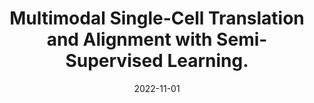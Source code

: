 ---
title: "Multimodal Single-Cell Translation and Alignment with Semi-Supervised Learning."
collection: publications
permalink: /publications/2022-11-01-Multimodal-Single-Cell-Translation-and-Alignment-with-Semi-Supervised-Learning
date: 2022-11-01
paperurl: 'https://doi.org/10.1089/cmb.2022.0264'
code: 'https://github.com/Noble-Lab/Polarbear'
citation: 'R.&nbsp;Zhang, L.&nbsp;Meng-Papaxanthos, J.-P. Vert, &amp; W.S. Noble.
Multimodal single-cell translation and alignment with semi-supervised learning.
<em>J. Comput. Biol.</em>, 29:1198–1212, 2022.'
---